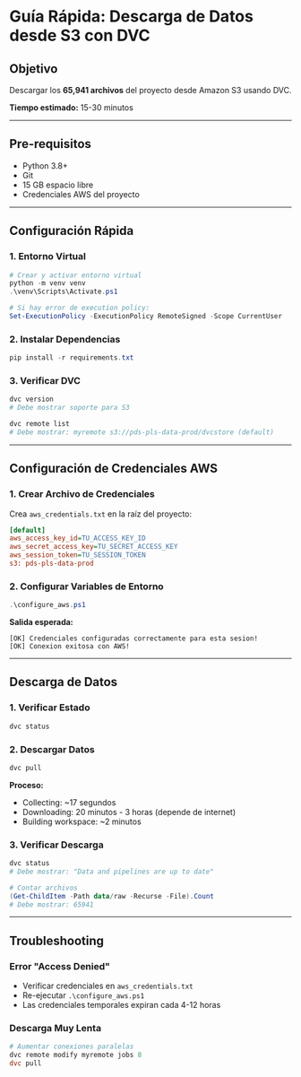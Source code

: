 # Guía Rápida: Descarga de Datos desde S3 con DVC

## Objetivo
Descargar los **65,941 archivos** del proyecto desde Amazon S3 usando DVC.

**Tiempo estimado:** 15-30 minutos

---

## Pre-requisitos
- Python 3.8+
- Git
- 15 GB espacio libre
- Credenciales AWS del proyecto

---

## Configuración Rápida

### 1. Entorno Virtual
```powershell
# Crear y activar entorno virtual
python -m venv venv
.\venv\Scripts\Activate.ps1

# Si hay error de execution policy:
Set-ExecutionPolicy -ExecutionPolicy RemoteSigned -Scope CurrentUser
```

### 2. Instalar Dependencias
```powershell
pip install -r requirements.txt
```

### 3. Verificar DVC
```powershell
dvc version
# Debe mostrar soporte para S3

dvc remote list
# Debe mostrar: myremote s3://pds-pls-data-prod/dvcstore (default)
```

---

## Configuración de Credenciales AWS

### 1. Crear Archivo de Credenciales
Crea `aws_credentials.txt` en la raíz del proyecto:

```ini
[default]
aws_access_key_id=TU_ACCESS_KEY_ID
aws_secret_access_key=TU_SECRET_ACCESS_KEY
aws_session_token=TU_SESSION_TOKEN
s3: pds-pls-data-prod
```

### 2. Configurar Variables de Entorno
```powershell
.\configure_aws.ps1
```

**Salida esperada:**
```
[OK] Credenciales configuradas correctamente para esta sesion!
[OK] Conexion exitosa con AWS!
```

---

## Descarga de Datos

### 1. Verificar Estado
```powershell
dvc status
```

### 2. Descargar Datos
```powershell
dvc pull
```

**Proceso:**
- Collecting: ~17 segundos
- Downloading: 20 minutos - 3 horas (depende de internet)
- Building workspace: ~2 minutos

### 3. Verificar Descarga
```powershell
dvc status
# Debe mostrar: "Data and pipelines are up to date"

# Contar archivos
(Get-ChildItem -Path data/raw -Recurse -File).Count
# Debe mostrar: 65941
```

---

## Troubleshooting

### Error "Access Denied"
- Verificar credenciales en `aws_credentials.txt`
- Re-ejecutar `.\configure_aws.ps1`
- Las credenciales temporales expiran cada 4-12 horas

### Descarga Muy Lenta
```powershell
# Aumentar conexiones paralelas
dvc remote modify myremote jobs 8
dvc pull
```


